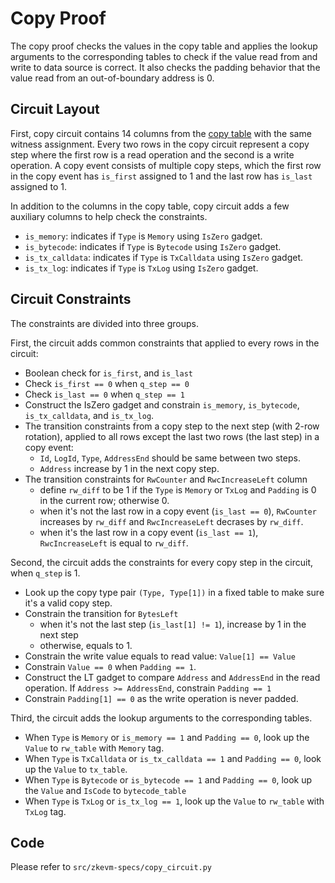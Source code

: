 # Copy Proof

The copy proof checks the values in the copy table and applies the lookup arguments to the corresponding tables to check if the value read from and write to data source is correct.
It also checks the padding behavior that the value read from an out-of-boundary address is 0.

## Circuit Layout

First, copy circuit contains 14 columns from the [copy table](./tables.md#copytable) with the same witness assignment.
Every two rows in the copy circuit represent a copy step where the first row is a read operation and the second is a write operation.
A copy event consists of multiple copy steps, which the first row in the copy event has `is_first` assigned to 1 and the last row has `is_last` assigned to 1.

In addition to the columns in the copy table, copy circuit adds a few auxiliary columns to help check the constraints.

- `is_memory`: indicates if `Type` is `Memory` using `IsZero` gadget.
- `is_bytecode`: indicates if `Type` is `Bytecode` using `IsZero` gadget.
- `is_tx_calldata`: indicates if `Type` is `TxCalldata` using `IsZero` gadget.
- `is_tx_log`: indicates if `Type` is `TxLog` using `IsZero` gadget.

## Circuit Constraints

The constraints are divided into three groups.

First, the circuit adds common constraints that applied to every rows in the circuit:

- Boolean check for `is_first`, and `is_last`
- Check `is_first == 0` when `q_step == 0`
- Check `is_last == 0` when `q_step == 1`
- Construct the IsZero gadget and constrain `is_memory`, `is_bytecode`, `is_tx_calldata`, and `is_tx_log`.
- The transition constraints from a copy step to the next step (with 2-row rotation), applied to all rows except the last two rows (the last step) in a copy event:
    - `Id`, `LogId`, `Type`, `AddressEnd` should be same between two steps.
    - `Address` increase by 1 in the next copy step.
- The transition constraints for `RwCounter` and `RwcIncreaseLeft` column
    - define `rw_diff` to be 1 if the `Type` is `Memory` or `TxLog` and `Padding` is 0 in the current row; otherwise 0.
    - when it's not the last row in a copy event (`is_last == 0`), `RwCounter` increases by `rw_diff` and `RwcIncreaseLeft` decrases by `rw_diff`.
    - when it's the last row in a copy event (`is_last == 1`), `RwcIncreaseLeft` is equal to `rw_diff`.

Second, the circuit adds the constraints for every copy step in the circuit, when `q_step` is 1.

- Look up the copy type pair `(Type, Type[1])` in a fixed table to make sure it's a valid copy step.
- Constrain the transition for `BytesLeft`
    - when it's not the last step (`is_last[1] != 1`), increase by 1 in the next step
    - otherwise, equals to 1.
- Constrain the write value equals to read value: `Value[1] == Value`
- Constrain `Value == 0` when `Padding == 1`.
- Construct the LT gadget to compare `Address` and `AddressEnd` in the read operation. If `Address >= AddressEnd`, constrain `Padding == 1`
- Constrain `Padding[1] == 0` as the write operation is never padded.

Third, the circuit adds the lookup arguments to the corresponding tables.

- When `Type` is `Memory` or `is_memory == 1` and `Padding == 0`, look up the `Value` to `rw_table` with `Memory` tag.
- When `Type` is `TxCalldata` or `is_tx_calldata == 1` and `Padding == 0`, look up the `Value` to `tx_table`.
- When `Type` is `Bytecode` or `is_bytecode == 1` and `Padding == 0`, look up the `Value` and `IsCode` to `bytecode_table`
- When `Type` is `TxLog` or `is_tx_log == 1`, look up the `Value` to `rw_table` with `TxLog` tag.

## Code

Please refer to `src/zkevm-specs/copy_circuit.py`
